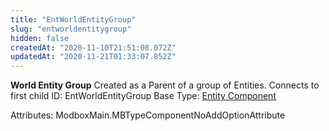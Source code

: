```yaml
---
title: "EntWorldEntityGroup"
slug: "entworldentitygroup"
hidden: false
createdAt: "2020-11-10T21:51:08.072Z"
updatedAt: "2020-11-21T01:33:07.852Z"
---
```

**World Entity Group**
Created as a Parent of a group of Entities. Connects to first child
ID: EntWorldEntityGroup
Base Type: [Entity Component](doc:componententity)


Attributes:
ModboxMain.MBTypeComponentNoAddOptionAttribute